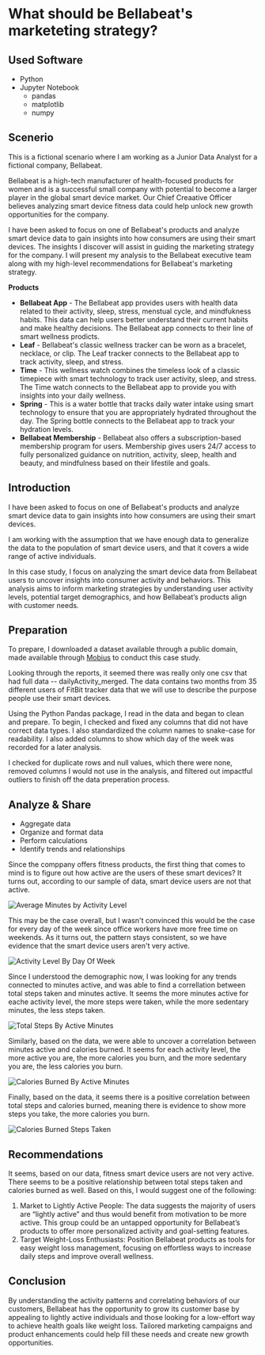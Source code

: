 # What should be Bellabeat's marketeting strategy?

## Used Software
- Python
- Jupyter Notebook
  - pandas
  - matplotlib
  - numpy

## Scenerio
This is a fictional scenario where I am working as a Junior Data Analyst for a fictional company, Bellabeat.

Bellabeat is a high-tech manufacturer of health-focused products for women and is a successful small company with potential to become a larger player in the global smart device market. Our Chief Creaative Officer believes analyzing smart device fitness data could help unlock new growth opportunities for the company.

I have been asked to focus on one of Bellabeat's products and analyze smart device data to gain insights into how consumers are using their smart devices. The insights I discover will assist in guiding the marketing strategy for the company. I will present my analysis to the Bellabeat executive team along with my high-level recommendations for Bellabeat's marketing strategy.

**Products**

- **Bellabeat App** - The Bellabeat app provides users with health data related to their activity, sleep, stress, menstual cycle, and mindfukness habits. This data can help users better understand their current habits and make healthy decisions. The Bellabeat app connects to their line of smart wellness prodicts.
- **Leaf** - Bellabeat's classic wellness tracker can be worn as a bracelet, necklace, or clip. The Leaf tracker connects to the Bellabeat app to track activity, sleep, and stress.
- **Time** - This wellness watch combines the timeless look of a classic timepiece with smart technology to track user activity, sleep, and stress. The Time watch connects to the Bellabeat app to provide you with insights into your daily wellness.
- **Spring** - This is a water bottle that tracks daily water intake using smart technology to ensure that you are appropriately hydrated throughout the day. The Spring bottle connects to the Bellabeat app to track your hydration levels.
- **Bellabeat Membership** - Bellabeat also offers a subscription-based membership program for users. Membership gives users 24/7 access to fully personalized guidance on nutrition, activity, sleep, health and beauty, and mindfulness based on their lifestile and goals.

## Introduction
I have been asked to focus on one of Bellabeat's products and analyze smart device data to gain insights into how consumers are using their smart devices.

I am working with the assumption that we have enough data to generalize the data to the population of smart device users, and that it covers a wide range of active individuals.

In this case study, I focus on analyzing the smart device data from Bellabeat users to uncover insights into consumer activity and behaviors. This analysis aims to inform marketing strategies by understanding user activity levels, potential target demographics, and how Bellabeat’s products align with customer needs.

## Preparation
To prepare, I downloaded a dataset available through a public domain, made available through [Mobius](https://www.kaggle.com/datasets/arashnic/fitbit/data) to conduct this case study.

Looking through the reports, it seemed there was really only one csv that had full data -- dailyActivity_merged. The data contains two months from 35 different users of FitBit tracker data that we will use to describe the purpose people use their smart devices.

Using the Python Pandas package, I read in the data and began to clean and prepare.
To begin, I checked and fixed any columns that did not have correct data types. I also standardized the column names to snake-case for readability. I also added columns to show which day of the week was recorded for a later analysis.

I checked for duplicate rows and null values, which there were none, removed columns I would not use in the analysis, and filtered out impactful outliers to finish off the data preperation process.

## Analyze & Share
- Aggregate data
- Organize and format data
- Perform calculations
- Identify trends and relationships

Since the comppany offers fitness products, the first thing that comes to mind is to figure out how active are the users of these smart devices? It turns out, according to our sample of data, smart device users are not that active.

![Average Minutes by Activity Level](/images/mins_by_activity.png)

This may be the case overall, but I wasn't convinced this would be the case for every day of the week since office workers have more free time on weekends. As it turns out, the pattern stays consistent, so we have evidence that the smart device users aren't very active. 

![Activity Level By Day Of Week](/images/activity_by_dow.png)

Since I understood the demographic now, I was looking for any trends connected to minutes active, and was able to find a correllation between total steps taken and minutes active. It seems the more minutes active for eache activity level, the more steps were taken, while the more sedentary minutes, the less steps taken.

![Total Steps By Active Minutes](/images/steps_by_mins_active.png)

Similarly, based on the data, we were able to uncover a correlation between minutes active and calories burned. It seems for each activity level, the more active you are, the more calories you burn, and the more sedentary you are, the less calories you burn.

![Calories Burned By Active Minutes](/images/calories_burned_by_mins_active.png)

Finally, based on the data, it seems there is a positive correlation between total steps and calories burned, meaning there is evidence to show more steps you take, the more calories you burn.

![Calories Burned Steps Taken](/images/calories_by_steps.png)

## Recommendations
It seems, based on our data, fitness smart device users are not very active. There seems to be a positive relationship between total steps taken and calories burned as well. Based on this, I would suggest one of the following:
1. Market to Lightly Active People: The data suggests the majority of users are “lightly active” and thus would benefit from motivation to be more active. This group could be an untapped opportunity for Bellabeat’s products to offer more personalized activity and goal-setting features.
2. Target Weight-Loss Enthusiasts: Position Bellabeat products as tools for easy weight loss management, focusing on effortless ways to increase daily steps and improve overall wellness.

## Conclusion
By understanding the activity patterns and correlating behaviors of our customers, Bellabeat has the opportunity to grow its customer base by appealing to lightly active individuals and those looking for a low-effort way to achieve health goals like weight loss. Tailored marketing campaigns and product enhancements could help fill these needs and create new growth opportunities.
